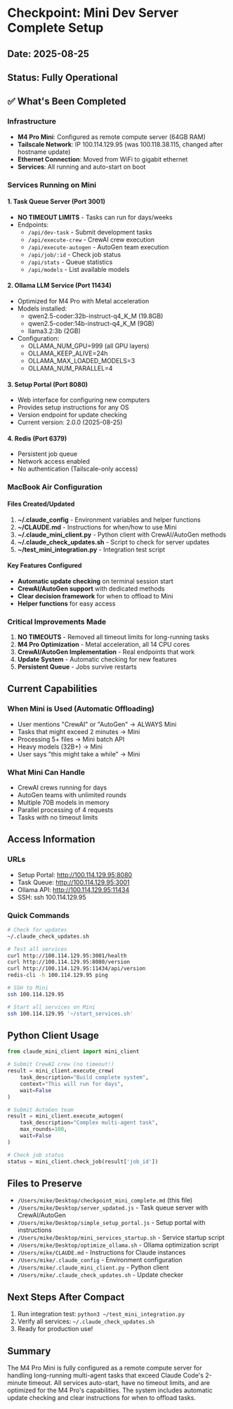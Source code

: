 # Checkpoint: Mini Dev Server Complete Setup

## Date: 2025-08-25
## Status: Fully Operational

## ✅ What's Been Completed

### Infrastructure
- **M4 Pro Mini**: Configured as remote compute server (64GB RAM)
- **Tailscale Network**: IP 100.114.129.95 (was 100.118.38.115, changed after hostname update)
- **Ethernet Connection**: Moved from WiFi to gigabit ethernet
- **Services**: All running and auto-start on boot

### Services Running on Mini

#### 1. Task Queue Server (Port 3001)
- **NO TIMEOUT LIMITS** - Tasks can run for days/weeks
- Endpoints:
  - `/api/dev-task` - Submit development tasks
  - `/api/execute-crew` - CrewAI crew execution
  - `/api/execute-autogen` - AutoGen team execution
  - `/api/job/:id` - Check job status
  - `/api/stats` - Queue statistics
  - `/api/models` - List available models

#### 2. Ollama LLM Service (Port 11434)
- Optimized for M4 Pro with Metal acceleration
- Models installed:
  - qwen2.5-coder:32b-instruct-q4_K_M (19.8GB)
  - qwen2.5-coder:14b-instruct-q4_K_M (9GB)
  - llama3.2:3b (2GB)
- Configuration:
  - OLLAMA_NUM_GPU=999 (all GPU layers)
  - OLLAMA_KEEP_ALIVE=24h
  - OLLAMA_MAX_LOADED_MODELS=3
  - OLLAMA_NUM_PARALLEL=4

#### 3. Setup Portal (Port 8080)
- Web interface for configuring new computers
- Provides setup instructions for any OS
- Version endpoint for update checking
- Current version: 2.0.0 (2025-08-25)

#### 4. Redis (Port 6379)
- Persistent job queue
- Network access enabled
- No authentication (Tailscale-only access)

### MacBook Air Configuration

#### Files Created/Updated
1. **~/.claude_config** - Environment variables and helper functions
2. **~/CLAUDE.md** - Instructions for when/how to use Mini
3. **~/.claude_mini_client.py** - Python client with CrewAI/AutoGen methods
4. **~/.claude_check_updates.sh** - Script to check for server updates
5. **~/test_mini_integration.py** - Integration test script

#### Key Features Configured
- **Automatic update checking** on terminal session start
- **CrewAI/AutoGen support** with dedicated methods
- **Clear decision framework** for when to offload to Mini
- **Helper functions** for easy access

### Critical Improvements Made

1. **NO TIMEOUTS** - Removed all timeout limits for long-running tasks
2. **M4 Pro Optimization** - Metal acceleration, all 14 CPU cores
3. **CrewAI/AutoGen Implementation** - Real endpoints that work
4. **Update System** - Automatic checking for new features
5. **Persistent Queue** - Jobs survive restarts

## Current Capabilities

### When Mini is Used (Automatic Offloading)
- User mentions "CrewAI" or "AutoGen" → ALWAYS Mini
- Tasks that might exceed 2 minutes → Mini
- Processing 5+ files → Mini batch API
- Heavy models (32B+) → Mini
- User says "this might take a while" → Mini

### What Mini Can Handle
- CrewAI crews running for days
- AutoGen teams with unlimited rounds
- Multiple 70B models in memory
- Parallel processing of 4 requests
- Tasks with no timeout limits

## Access Information

### URLs
- Setup Portal: http://100.114.129.95:8080
- Task Queue: http://100.114.129.95:3001
- Ollama API: http://100.114.129.95:11434
- SSH: ssh 100.114.129.95

### Quick Commands
```bash
# Check for updates
~/.claude_check_updates.sh

# Test all services
curl http://100.114.129.95:3001/health
curl http://100.114.129.95:8080/version
curl http://100.114.129.95:11434/api/version
redis-cli -h 100.114.129.95 ping

# SSH to Mini
ssh 100.114.129.95

# Start all services on Mini
ssh 100.114.129.95 '~/start_services.sh'
```

## Python Client Usage
```python
from claude_mini_client import mini_client

# Submit CrewAI crew (no timeout!)
result = mini_client.execute_crew(
    task_description="Build complete system",
    context="This will run for days",
    wait=False
)

# Submit AutoGen team
result = mini_client.execute_autogen(
    task_description="Complex multi-agent task",
    max_rounds=100,
    wait=False
)

# Check job status
status = mini_client.check_job(result['job_id'])
```

## Files to Preserve
- `/Users/mike/Desktop/checkpoint_mini_complete.md` (this file)
- `/Users/mike/Desktop/server_updated.js` - Task queue server with CrewAI/AutoGen
- `/Users/mike/Desktop/simple_setup_portal.js` - Setup portal with instructions
- `/Users/mike/Desktop/mini_services_startup.sh` - Service startup script
- `/Users/mike/Desktop/optimize_ollama.sh` - Ollama optimization script
- `/Users/mike/CLAUDE.md` - Instructions for Claude instances
- `/Users/mike/.claude_config` - Environment configuration
- `/Users/mike/.claude_mini_client.py` - Python client
- `/Users/mike/.claude_check_updates.sh` - Update checker

## Next Steps After Compact
1. Run integration test: `python3 ~/test_mini_integration.py`
2. Verify all services: `~/.claude_check_updates.sh`
3. Ready for production use!

## Summary
The M4 Pro Mini is fully configured as a remote compute server for handling long-running multi-agent tasks that exceed Claude Code's 2-minute timeout. All services auto-start, have no timeout limits, and are optimized for the M4 Pro's capabilities. The system includes automatic update checking and clear instructions for when to offload tasks.